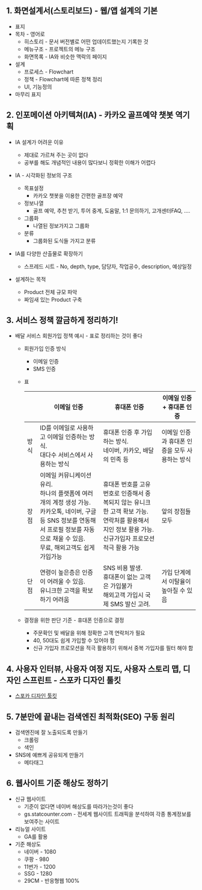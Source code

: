 ## 1. 화면설계서(스토리보드) - 웹/앱 설계의 기본
* 표지
* 목차 - 영어로
  * 히스토리 - 문서 버전별로 어떤 업데이트했는지 기록한 것
  * 메뉴구조 - 프로젝트의 메뉴 구조
  * 화면목록 - IA와 비슷한 맥락의 페이지
* 설계
  * 프로세스 - Flowchart
  * 정책 - Flowchart에 따른 정책 정리
  * UI, 기능정의
* 마무리 표지

## 2. 인포메이션 아키텍쳐(IA) - 카카오 골프예약 챗봇 역기획
* IA 설계가 어려운 이유
  * 제대로 가르쳐 주는 곳이 없다
  * 공부를 해도 개념적인 내용이 많다보니 정확한 이해가 어렵다

* IA - 시각화된 정보의 구조
  * 목표설정
    * 카카오 챗봇을 이용한 간편한 골프장 예약
  * 정보나열
    * 골프 예약, 추천 받기, 투어 중계, 도움말, 1:1 문의하기, 고개센터FAQ, ....
  * 그룹화
    * 나열된 정보가지고 그룹화
  * 분류
    * 그룹화된 도식들 가지고 분류

* IA를 다양한 산출물로 확장하기
  * 스프레드 시트 - No, depth, type, 담당자, 작업공수, description, 예상일정

* 설계하는 목적
  * Product 전체 규모 파악
  * 짜임새 있는 Product 구축

## 3. 서비스 정책 깔금하게 정리하기!
* 배달 서비스 회원가입 정책 예시 - 표로 정리하는 것이 좋다
  * 회원가입 인증 방식
    * 이메일 인증
    * SMS 인증
  * 표

    || 이메일 인증 | 휴대폰 인증 | 이메일 인증 + 휴대폰 인증 |
    |-|---------|-----------|---------------------|
    |방식|ID를 이메일로 사용하고 이메일 인증하는 방식.<br> 대다수 서비스에서 사용하는 방식|휴대폰 인증 후 가입하는 방식.<br> 네이버, 카카오, 배달의 민족 등 | 이메일 인증과 휴대폰 인증을 모두 사용하는 방식|
    |장점|이메일 커뮤니케이션 유리.<br>하나의 플랫폼에 여러 개의 계정 생성 가능.<br> 카카오톡, 네이버, 구글 등 SNS 정보를 연동해서 프로필 정보를 자동으로 채울 수 있음.<br> 무료, 해외고객도 쉽게 가입가능| 휴대폰 번호를 고유 번호로 인증해서 중복되지 않는 유니크한 고객 확보 가능.<br> 연락처를 활용해서 지인 정보 활용 가능.<br> 신규가입자 프로모션 적극 활용 가능| 앞의 장점들 모두 |
    |단점| 연령이 높은층은 인증이 어려울 수 있음.<br>유니크한 고객을 확보하기 어려움|SNS 비용 발생.<br>휴대폰이 없는 고객은 가입불가<br>해외고객 가입시 국제 SMS 발신 고려.| 가입 단계에서 이탈율이 높아질 수 있음|
  
  * 결정을 위한 판단 기준 - 휴대폰 인증으로 결정
    * 주문확인 및 배달을 위해 정확한 고객 연락처가 필요
    * 40, 50대도 쉽게 가입할 수 있어야 함
    * 신규 가입자 프로모션을 적극 활용하기 위해서 중복 가입자를 필터 해야 함

## 4. 사용자 인터뷰, 사용자 여정 지도, 사용자 스토리 맵, 디자인 스프린트 - 스포카 디자인 툴킷
* [스포카 디자인 툴킷](https://spoqa.github.io/design-toolkit/)

## 5. 7분만에 끝내는 검색엔진 최적화(SEO) 구동 원리
* 검색엔진에 잘 노출되도록 만들기
  * 크롤링
  * 색인
* SNS에 예쁘게 공유되게 만들기
  * 메타태그

## 6. 웹사이트 기준 해상도 정하기
* 신규 웹사이트
  * 기준이 없다면 네이버 해상도를 따라가는것이 좋다
  * gs.statcounter.com - 전세계 웹사이트 트래픽을 분석하여 각종 통계정보를 보여주는 사이트
* 리뉴얼 사이트
  * GA를 활용
* 기준 해상도
  * 네이버 - 1080
  * 쿠팡 - 980
  * 11번가 - 1200
  * SSG - 1280
  * 29CM - 반응형웹 100%
